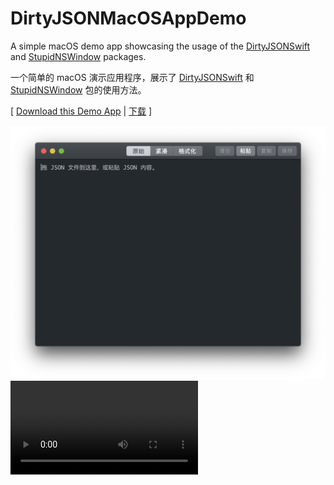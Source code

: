 # DirtyJSONMacOSAppDemo

A simple macOS demo app showcasing the usage of the [DirtyJSONSwift](https://github.com/wuyu2015/DirtyJSONSwift) and [StupidNSWindow](https://github.com/wuyu2015/StupidNSWindow) packages.

一个简单的 macOS 演示应用程序，展示了 [DirtyJSONSwift](https://github.com/wuyu2015/DirtyJSONSwift) 和 [StupidNSWindow](https://github.com/wuyu2015/StupidNSWindow) 包的使用方法。

[ [Download this Demo App](https://github.com/wuyu2015/DirtyJSONMacOSAppDemo/releases/download/1.0.0/DirtyJSON.app.zip)  |  [下载](https://github.com/wuyu2015/DirtyJSONMacOSAppDemo/releases/download/1.0.0/DirtyJSON.app.zip) ]

<img src="https://raw.githubusercontent.com/wuyu2015/DirtyJSONMacOSAppDemo/main/screenshot.png" alt="screenshot" style="width: 712px;" />

<video controls>
  <source src="https://github.com/wuyu2015/DirtyJSONMacOSAppDemo/raw/main/screen_recording.mov" type="video/mp4">
  Your browser does not support the video tag.
</video>

